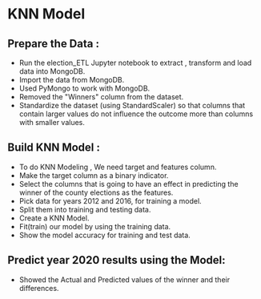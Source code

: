 # KNN Model

## Prepare the Data :
* Run the  election_ETL Jupyter notebook to extract , transform and load data into MongoDB.
* Import the data from MongoDB.
* Used PyMongo to work with MongoDB.
* Removed the "Winners" column from the dataset.
* Standardize the dataset (using StandardScaler) so that columns that contain larger values do 
  not influence the outcome more than columns with smaller values.

## Build KNN Model :
* To do KNN Modeling , We need target and features column.
* Make the target column as a binary indicator.   
* Select the columns that is going to have an effect in predicting the winner of the county elections as the features.
* Pick data for years 2012 and 2016, for training a model.
* Split them into training and testing data.
* Create a KNN Model.
* Fit(train) our model by using the training data.
* Show the model accuracy for training and test data.

## Predict year 2020 results using the Model:
* Showed the Actual and Predicted values of the winner and their differences.
